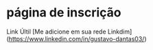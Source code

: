 # página de inscrição 


Link Últil
[Me adicione em sua rede Linkdim] (https://www.linkedin.com/in/gustavo-dantas03/)
